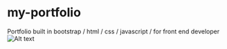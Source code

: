 # my-portfolio
Portfolio built in bootstrap / html / css / javascript / for front end developer
![Alt text](/portfolio.png)
